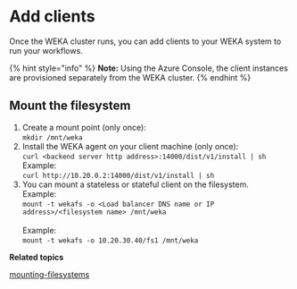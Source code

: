 # Add clients

Once the WEKA cluster runs, you can add clients to your WEKA system to run your workflows.

{% hint style="info" %}
**Note:** Using the Azure Console, the client instances are provisioned separately from the WEKA cluster.
{% endhint %}

## Mount the filesystem

1. Create a mount point (only once):\
   `mkdir /mnt/weka`
2. Install the WEKA agent on your client machine (only once):\
   `curl <backend server http address>:14000/dist/v1/install | sh`\
   Example:\
   `curl http://10.20.0.2:14000/dist/v1/install | sh`
3. You can mount a stateless or stateful client on the filesystem.\
   Example:\
   `mount -t wekafs -o <Load balancer DNS name or IP address>/<filesystem name> /mnt/weka`\
   \
   Example:\
   `mount -t wekafs -o 10.20.30.40/fs1 /mnt/weka`



**Related topics**

[mounting-filesystems](../../fs/mounting-filesystems/ "mention")
